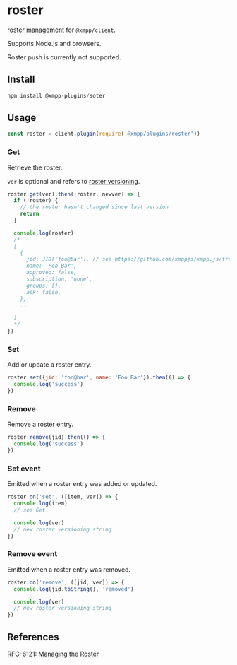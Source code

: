 # roster

[roster management](https://xmpp.org/rfcs/rfc6121.html#roster) for `@xmpp/client`.

Supports Node.js and browsers.

Roster push is currently not supported.

## Install

```js
npm install @xmpp-plugins/soter
```

## Usage


```js
const roster = client.plugin(require('@xmpp/plugins/roster'))
```

### Get

Retrieve the roster.

`ver` is optional and refers to [roster versioning](https://xmpp.org/rfcs/rfc6121.html#roster-versioning-request).

```js
roster.get(ver).then([roster, newver] => {
  if (!roster) {
    // the roster hasn't changed since last version
    return
  }

  console.log(roster)
  /*
  [
    {
      jid: JID('foo@bar'), // see https://github.com/xmppjs/xmpp.js/tree/master/packages/jid
      name: 'Foo Bar',
      approved: false,
      subscription: 'none',
      groups: [],
      ask: false,
    },
    ...

  ]
  */
})
```

### Set

Add or update a roster entry.

```js
roster.set({jid: 'foo@bar', name: 'Foo Bar'}).then(() => {
  console.log('success')
})
```

### Remove

Remove a roster entry.

```js
roster.remove(jid).then(() => {
  console.log('success')
})
```

### Set event

Emitted when a roster entry was added or updated.

```js
roster.on('set', ([item, ver]) => {
  console.log(item)
  // see Get

  console.log(ver)
  // new roster versioning string
})
```

### Remove event

Emitted when a roster entry was removed.

```js
roster.on('remove', ([jid, ver]) => {
  console.log(jid.toString(), 'removed')

  console.log(ver)
  // new roster versioning string
})
```

## References

[RFC-6121: Managing the Roster](https://xmpp.org/rfcs/rfc6121.html#roster)

